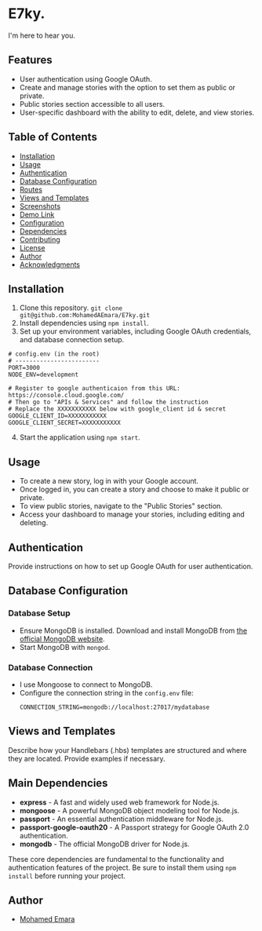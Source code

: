 # E7ky. 

I'm here to hear you.
## Features

- User authentication using Google OAuth.
- Create and manage stories with the option to set them as public or private.
- Public stories section accessible to all users.
- User-specific dashboard with the ability to edit, delete, and view stories.

## Table of Contents

- [Installation](#installation)
- [Usage](#usage)
- [Authentication](#authentication)
- [Database Configuration](#database-configuration)
- [Routes](#routes)
- [Views and Templates](#views-and-templates)
- [Screenshots](#screenshots)
- [Demo Link](#demo-link)
- [Configuration](#configuration)
- [Dependencies](#dependencies)
- [Contributing](#contributing)
- [License](#license)
- [Author](#author)
- [Acknowledgments](#acknowledgments)



## Installation

1. Clone this repository. `git clone git@github.com:MohamedAEmara/E7ky.git`
2. Install dependencies using `npm install`.
3. Set up your environment variables, including Google OAuth credentials, and  database connection setup.

```env 
# config.env (in the root)
# ------------------------
PORT=3000
NODE_ENV=development

# Register to google authenticaion from this URL: https://console.cloud.google.com/
# Then go to "APIs & Services" and follow the instruction
# Replace the XXXXXXXXXXX below with google_client id & secret
GOOGLE_CLIENT_ID=XXXXXXXXXXX
GOOGLE_CLIENT_SECRET=XXXXXXXXXXX

```
4. Start the application using `npm start`.

## Usage

- To create a new story, log in with your Google account.
- Once logged in, you can create a story and choose to make it public or private.
- To view public stories, navigate to the "Public Stories" section.
- Access your dashboard to manage your stories, including editing and deleting.
## Authentication

Provide instructions on how to set up Google OAuth for user authentication.


## Database Configuration

### Database Setup

- Ensure MongoDB is installed. Download and install MongoDB from [the official MongoDB website](https://www.mongodb.com/try/download/community).
- Start MongoDB with `mongod`.

### Database Connection

- I use Mongoose to connect to MongoDB.
- Configure the connection string in the `config.env` file:
  ```plaintext
  CONNECTION_STRING=mongodb://localhost:27017/mydatabase

## Views and Templates

Describe how your Handlebars (.hbs) templates are structured and where they are located. Provide examples if necessary.


## Main Dependencies

- **express**  - A fast and widely used web framework for Node.js.
- **mongoose**  - A powerful MongoDB object modeling tool for Node.js.
- **passport**  - An essential authentication middleware for Node.js.
- **passport-google-oauth20**  - A Passport strategy for Google OAuth 2.0 authentication.
- **mongodb**  - The official MongoDB driver for Node.js.

These core dependencies are fundamental to the functionality and authentication features of the project. Be sure to install them using `npm install` before running your project.

## Author

- [Mohamed Emara](https://github.com/MohamedAEmara)


